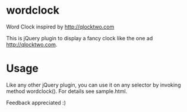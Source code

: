 wordclock
=========

Word Clock inspired by http://qlocktwo.com

This is jQuery plugin to display a fancy clock like the one ad http://qlocktwo.com.

Usage
=====

Like any other jQuery plugin, you can use it on any selector by invoking method wordclock(). For details see sample.html.

Feedback appreciated :)

